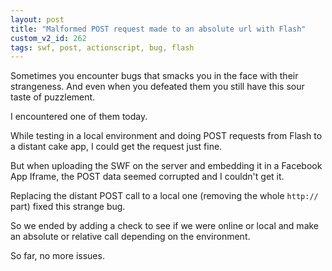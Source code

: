 ```yaml
---
layout: post
title: "Malformed POST request made to an absolute url with Flash"
custom_v2_id: 262
tags: swf, post, actionscript, bug, flash
---
```


Sometimes you encounter bugs that smacks you in the face with their
strangeness. And even when you defeated them you still have this sour taste of
puzzlement.

I encountered one of them today.

While testing in a local environment and doing POST requests from Flash to a
distant cake app, I could get the request just fine.

But when uploading the SWF on the server and embedding it in a Facebook App
Iframe, the POST data seemed corrupted and I couldn't get it.

Replacing the distant POST call to a local one (removing the whole `http://`
part) fixed this strange bug.

So we ended by adding a check to see if we were online or local and make an
absolute or relative call depending on the environment.

So far, no more issues.